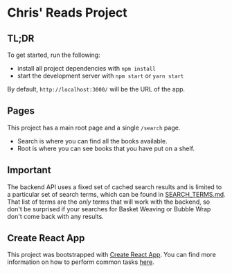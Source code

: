 # Chris' Reads Project

## TL;DR

To get started, run the following:

* install all project dependencies with `npm install`
* start the development server with `npm start` or `yarn start`

By default, `http://localhost:3000/` will be the URL of the app.

## Pages

This project has a main root page and a single `/search` page.
* Search is where you can find all the books available.
* Root is where you can see books that you have put on a shelf.

## Important
The backend API uses a fixed set of cached search results and is limited to a particular set of search terms, which can be found in [SEARCH_TERMS.md](SEARCH_TERMS.md). That list of terms are the _only_ terms that will work with the backend, so don't be surprised if your searches for Basket Weaving or Bubble Wrap don't come back with any results.

## Create React App

This project was bootstrapped with [Create React App](https://github.com/facebookincubator/create-react-app). You can find more information on how to perform common tasks [here](https://github.com/facebookincubator/create-react-app/blob/master/packages/react-scripts/template/README.md).
